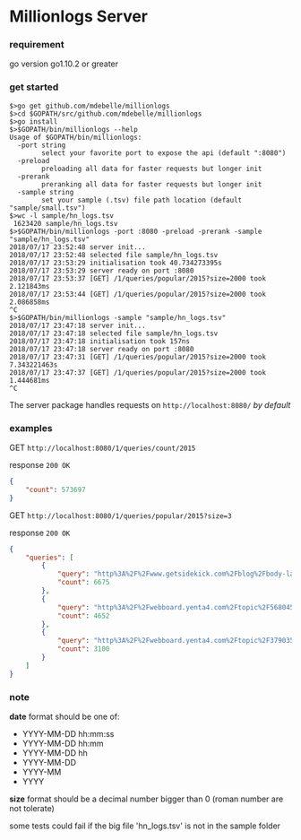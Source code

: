 Millionlogs Server
===

### requirement
go version go1.10.2 or greater

### get started
```
$>go get github.com/mdebelle/millionlogs
$>cd $GOPATH/src/github.com/mdebelle/millionlogs
$>go install
$>$GOPATH/bin/millionlogs --help
Usage of $GOPATH/bin/millionlogs:
  -port string
        select your favorite port to expose the api (default ":8080")
  -preload
        preloading all data for faster requests but longer init
  -prerank
        preranking all data for faster requests but longer init
  -sample string
        set your sample (.tsv) file path location (default "sample/small.tsv")
$>wc -l sample/hn_logs.tsv
 1623420 sample/hn_logs.tsv
$>$GOPATH/bin/millionlogs -port :8080 -preload -prerank -sample "sample/hn_logs.tsv"
2018/07/17 23:52:48 server init...
2018/07/17 23:52:48 selected file sample/hn_logs.tsv
2018/07/17 23:53:29 initialisation took 40.734273395s
2018/07/17 23:53:29 server ready on port :8080
2018/07/17 23:53:37 [GET] /1/queries/popular/2015?size=2000 took 2.121843ms
2018/07/17 23:53:44 [GET] /1/queries/popular/2015?size=2000 took 2.086858ms
^C
$>$GOPATH/bin/millionlogs -sample "sample/hn_logs.tsv"
2018/07/17 23:47:18 server init...
2018/07/17 23:47:18 selected file sample/hn_logs.tsv
2018/07/17 23:47:18 initialisation took 157ns
2018/07/17 23:47:18 server ready on port :8080
2018/07/17 23:47:31 [GET] /1/queries/popular/2015?size=2000 took 7.343221463s
2018/07/17 23:47:37 [GET] /1/queries/popular/2015?size=2000 took 1.444681ms
^C
```

The server package handles requests on `http://localhost:8080/` *by default*

### examples

GET `http://localhost:8080/1/queries/count/2015`

response `200 OK`
```json
{
    "count": 573697
}
```

GET `http://localhost:8080/1/queries/popular/2015?size=3`

response `200 OK`
```json
{
    "queries": [
        {
            "query": "http%3A%2F%2Fwww.getsidekick.com%2Fblog%2Fbody-language-advice",
            "count": 6675
        },
        {
            "query": "http%3A%2F%2Fwebboard.yenta4.com%2Ftopic%2F568045",
            "count": 4652
        },
        {
            "query": "http%3A%2F%2Fwebboard.yenta4.com%2Ftopic%2F379035%3Fsort%3D1",
            "count": 3100
        }
    ]
}
```

### note

**date** format should be one of:
- YYYY-MM-DD hh:mm:ss
- YYYY-MM-DD hh:mm
- YYYY-MM-DD hh
- YYYY-MM-DD
- YYYY-MM
- YYYY

**size** format should be a decimal number bigger than 0 (roman number are not tolerate)

some tests could fail if the big file 'hn_logs.tsv' is not in the sample folder

